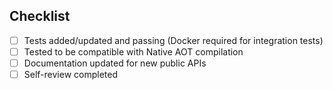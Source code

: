 ## Checklist

- [ ] Tests added/updated and passing (Docker required for integration tests)
- [ ] Tested to be compatible with Native AOT compilation
- [ ] Documentation updated for new public APIs
- [ ] Self-review completed